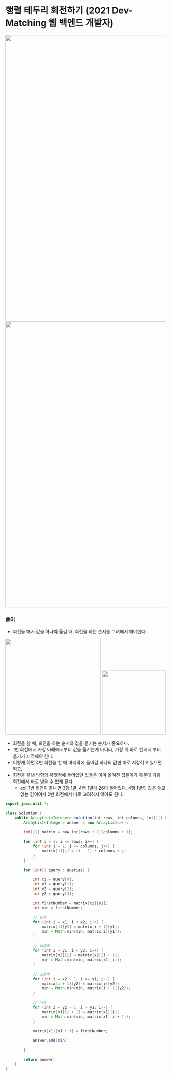 # 행렬 테두리 회전하기 (2021 Dev-Matching 웹 백엔드 개발자)

<img src="https://user-images.githubusercontent.com/35963403/163110163-48052c74-a625-410c-9dd9-62a6b7eeca1c.PNG" width="900">

<img src="https://user-images.githubusercontent.com/35963403/163110169-febae025-22c5-4efa-a173-0a614f46ed63.PNG" width="900">

### 풀이

- 회전을 해서 값을 하나씩 옮길 때, 회전을 하는 순서를 고려해서 해야한다.

<img src="https://user-images.githubusercontent.com/35963403/163110597-df483002-dd9d-4200-8242-595c4f13f1a7.PNG" width="300">

<img src="https://user-images.githubusercontent.com/35963403/163111251-68b73501-9bad-459b-b5a6-e6935005df4c.PNG" width="200">

- 회전을 할 때, 회전을 하는 순서와 값을 옮기는 순서가 중요하다.
- 1번 회전에서 가장 아래에서부터 값을 옮기는게 아니라, 가장 위 바로 전에서 부터 옮기기 시작해야 한다.
- 이렇게 하면 4번 회전을 할 때 마지막에 들어갈 하나의 값만 따로 저장하고 있으면 되고,
- 회전을 끝낸 방향의 꼭짓점에 들어있던 값들은 이미 옮겨진 값들이기 때문에 다음 회전에서 바로 넣을 수 있게 된다.
  - ex) 1번 회전이 끝나면 3행 1열, 4행 1열에 26이 들어있다. 4행 1열의 값은 쓸모없는 값이여서 2번 회전에서 따로 고려하지 않아도 된다.

```java
import java.util.*;

class Solution {
    public ArrayList<Integer> solution(int rows, int columns, int[][] queries) {
        ArrayList<Integer> answer = new ArrayList<>();
        
        int[][] matrix = new int[rows + 1][columns + 1];
        
        for (int i = 1; i <= rows; i++) {
            for (int j = 1; j <= columns; j++) {
                matrix[i][j] = (i - 1) * columns + j;
            }
        }
        
        for (int[] query : queries) {
            
            int x1 = query[0];
            int y1 = query[1];
            int x2 = query[2];
            int y2 = query[3];
            
            int firstNumber = matrix[x1][y1];
            int min = firstNumber;
            
            // 왼쪽
            for (int i = x1; i < x2; i++) {
                matrix[i][y1] = matrix[i + 1][y1];
                min = Math.min(min, matrix[i][y1]);
            }
            
            // 아래쪽
            for (int i = y1; i < y2; i++) {
                matrix[x2][i] = matrix[x2][i + 1];
                min = Math.min(min, matrix[x2][i]);
            }
            
            // 오른쪽
            for (int i = x2 - 1; i >= x1; i--) {
                matrix[i + 1][y2] = matrix[i][y2];
                min = Math.min(min, matrix[i + 1][y2]);
            }
            
            // 위쪽
            for (int i = y2 - 1; i > y1; i--) {
                matrix[x1][i + 1] = matrix[x1][i];
                min = Math.min(min, matrix[x1][i + 1]);
            }
            
            matrix[x1][y1 + 1] = firstNumber;
            
            answer.add(min);
            
        }
        
        return answer;
    }
}
```